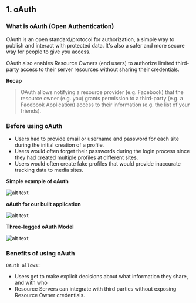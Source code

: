 
## 1. oAuth

### What is oAuth (Open Authentication)

OAuth is an open standard/protocol for authorization, a simple way to publish and interact with protected data. It's also a safer and more secure way for people to give you access.

OAuth also enables Resource Owners (end users) to authorize limited third-party access to their server resources without sharing their credentials.

**Recap**
>OAuth allows notifying a resource provider (e.g. Facebook) that the resource owner (e.g. you) grants permission to a third-party (e.g. a Facebook Application) access to their information (e.g. the list of your friends).

### Before using oAuth

   * Users had to provide email or username and password for each site during the initial creation of a profile.
   * Users would often forget their passwords during the login process since they had created multiple profiles at different sites.
   * Users would often create fake profiles that would provide inaccurate tracking data to media sites.

**Simple example of oAuth**

![alt text](http://www.forumsys.com/wp-content/uploads/2013/12/OAuth.jpg)

**oAuth for our built application**

![alt text](http://1.bp.blogspot.com/-RWUcOc3n9V4/URFI6k-9xII/AAAAAAAABDQ/P7yIh-wmttA/s1600/Screen+Shot+2013-02-05+at+11.31.00+PM.png)

**Three-legged oAuth Model**

![alt text](http://jlabusch.github.io/oauth2-server/img/diag_rfc_abstract_flow.png)

### Benefits of using oAuth

    OAuth allows:

   * Users get to make explicit decisions about what information they share, and with who
   * Resource Servers can integrate with third parties without exposing Resource Owner credentials.
